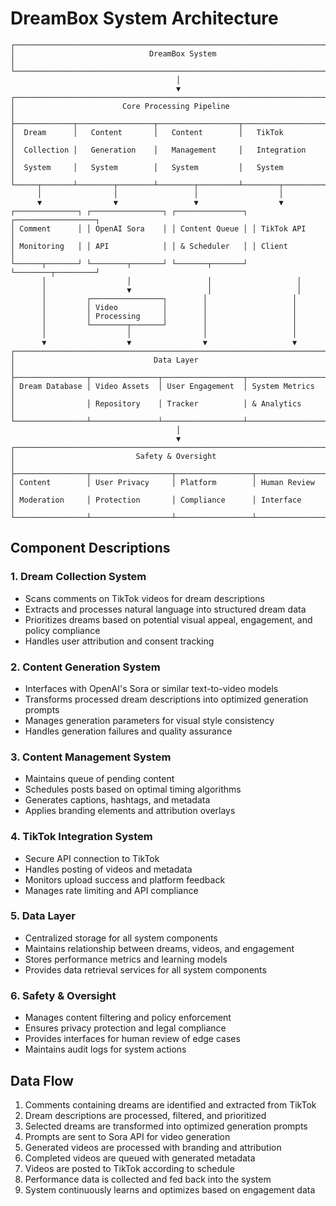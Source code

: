 # DreamBox System Architecture

```
┌─────────────────────────────────────────────────────────────────────────┐
│                              DreamBox System                             │
└─────────────────────────────────────────────────────────────────────────┘
                                     │
                                     ▼
┌─────────────────────────────────────────────────────────────────────────┐
│                        Core Processing Pipeline                          │
├─────────────┬─────────────────┬──────────────────┬─────────────────────┤
│  Dream      │   Content       │   Content        │   TikTok            │
│  Collection │   Generation    │   Management     │   Integration       │
│  System     │   System        │   System         │   System            │
└─────┬───────┴────────┬────────┴────────┬─────────┴────────┬────────────┘
      │                │                 │                  │
      ▼                ▼                 ▼                  ▼
┌──────────────┐ ┌────────────────┐ ┌───────────────┐ ┌──────────────────┐
│ Comment      │ │ OpenAI Sora    │ │ Content Queue │ │ TikTok API       │
│ Monitoring   │ │ API            │ │ & Scheduler   │ │ Client           │
└──────┬───────┘ └────────┬───────┘ └───────┬───────┘ └────────┬─────────┘
       │                  │                 │                   │
       │                  ▼                 │                   │
       │         ┌────────────────┐        │                   │
       │         │ Video          │        │                   │
       │         │ Processing     │        │                   │
       │         └────────┬───────┘        │                   │
       │                  │                │                   │
       ▼                  ▼                ▼                   ▼
┌─────────────────────────────────────────────────────────────────────────┐
│                               Data Layer                                 │
├────────────────┬───────────────┬──────────────────┬────────────────────┤
│ Dream Database │ Video Assets  │ User Engagement  │ System Metrics     │
│                │ Repository    │ Tracker          │ & Analytics        │
└────────────────┴───────────────┴──────────────────┴────────────────────┘
                                     │
                                     ▼
┌─────────────────────────────────────────────────────────────────────────┐
│                           Safety & Oversight                             │
├────────────────┬──────────────────┬─────────────────┬──────────────────┤
│ Content        │ User Privacy     │ Platform        │ Human Review     │
│ Moderation     │ Protection       │ Compliance      │ Interface        │
└────────────────┴──────────────────┴─────────────────┴──────────────────┘
```

## Component Descriptions

### 1. Dream Collection System
- Scans comments on TikTok videos for dream descriptions
- Extracts and processes natural language into structured dream data
- Prioritizes dreams based on potential visual appeal, engagement, and policy compliance
- Handles user attribution and consent tracking

### 2. Content Generation System
- Interfaces with OpenAI's Sora or similar text-to-video models
- Transforms processed dream descriptions into optimized generation prompts
- Manages generation parameters for visual style consistency
- Handles generation failures and quality assurance

### 3. Content Management System
- Maintains queue of pending content
- Schedules posts based on optimal timing algorithms
- Generates captions, hashtags, and metadata
- Applies branding elements and attribution overlays

### 4. TikTok Integration System
- Secure API connection to TikTok
- Handles posting of videos and metadata
- Monitors upload success and platform feedback
- Manages rate limiting and API compliance

### 5. Data Layer
- Centralized storage for all system components
- Maintains relationship between dreams, videos, and engagement
- Stores performance metrics and learning models
- Provides data retrieval services for all system components

### 6. Safety & Oversight
- Manages content filtering and policy enforcement
- Ensures privacy protection and legal compliance
- Provides interfaces for human review of edge cases
- Maintains audit logs for system actions

## Data Flow

1. Comments containing dreams are identified and extracted from TikTok
2. Dream descriptions are processed, filtered, and prioritized
3. Selected dreams are transformed into optimized generation prompts
4. Prompts are sent to Sora API for video generation
5. Generated videos are processed with branding and attribution
6. Completed videos are queued with generated metadata
7. Videos are posted to TikTok according to schedule
8. Performance data is collected and fed back into the system
9. System continuously learns and optimizes based on engagement data 